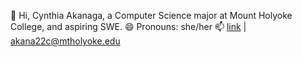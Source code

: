 👋 Hi, Cynthia Akanaga, a Computer Science major at Mount Holyoke College, and aspiring SWE.
😄 Pronouns: she/her
📫 [link](https://www.linkedin.com/in/cynthia-akanaga/) | akana22c@mtholyoke.edu






<!--
- 🔭 I’m currently working on ...
- 🌱 I’m currently learning ...
- 👯 I’m looking to collaborate on projects and hackathons
- 🤔 I’m looking for help with ...
- 💬 Ask me about ...
- 📫 How to reach me: ...
- 😄 Pronouns: ...
- ⚡ Fun fact: ...

Markdown Tips:

To bolden the text, wrap it with two asterisks (*) (**word**)
To italisize the text, wrap it with one asterisk (*) (*word*)
To strikethrough the text, wrap it with two tildes (~) (~~word~~)
To make a link, place the link text in brackets and the url in parentheses ([link](http://example.com))
To make an example icon image, place an !, the alt text in brackets, and the url in parentheses (![github](/images/icon.png))
-->
